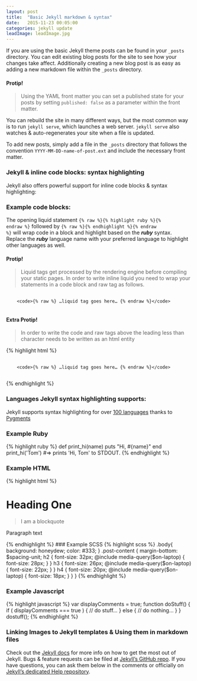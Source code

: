 ```yaml
---
layout: post
title:  "Basic Jekyll markdown & syntax"
date:   2015-11-23 00:05:00
categories: jekyll update
leadImage: leadImage.jpg
---
```

If you are using the basic Jekyll theme posts can be found in your `_posts` directory. You can edit existing blog posts for the site to see how your changes take affect. Additionally creating a new blog post is as easy as adding a new markdown file within the `_posts` directory.

#### Protip!
> Using the YAML front matter you can set a published state for your posts by setting `published: false` as a parameter within the front matter.

 You can rebuild the site in many different ways, but the most common way is to run `jekyll serve`, which launches a web server. `jekyll serve` also watches & auto-regenerates your site when a file is updated.

To add new posts, simply add a file in the `_posts` directory that follows the convention `YYYY-MM-DD-name-of-post.ext` and include the necessary front matter.

### Jekyll & inline code blocks: syntax highlighting

Jekyll also offers powerful support for inline code blocks & syntax highlighting:

### Example code blocks:
The opening liquid statement <code>{% raw %}{% highlight ruby %}{% endraw %}</code> followed by <code>{% raw %}{% endhighlight %}{% endraw %}</code> will wrap code in a block and highlight based on the ***ruby*** syntax. Replace the ***ruby*** language name with your preferred language to highlight other languages as well.

#### Protip!
> Liquid tags get processed by the rendering engine before compiling your static pages. In order to write inline liquid you need to wrap your statements in a code block and raw tag as follows.

<pre>
  <code>
    &lt;code>&#123;% raw %} …liquid tag goes here… &#123;% endraw %}&lt;/code>
  </code>
</pre>

#### Extra Protip!
> In order to write the code and raw tags above the leading less than character needs to be written as an html entity

{% highlight html %}
<pre>
  <code>
    &lt;code>&#123;% raw %} …liquid tag goes here… &#123;% endraw %}&lt;/code>
  </code>
</pre>
{% endhighlight %}

### Languages Jekyll syntax highlighting supports:
Jekyll supports syntax highlighting for over [100 languages][languages] thanks to [Pygments][pygments]

### Example Ruby
{% highlight ruby %}
def print_hi(name)
  puts "Hi, #{name}"
end
print_hi('Tom')
#=> prints 'Hi, Tom' to STDOUT.
{% endhighlight %}

### Example HTML
{% highlight html %}
<div class="post">
  <h1>Heading One</h1>
  <blockquote>I am a blockquote</blockquote>
  <p>Paragraph text</p>
</div>
{% endhighlight %}
### Example SCSS
{% highlight scss %}
  .body{
    background: honeydew;
    color: #333;
  }
  .post-content {
    margin-bottom: $spacing-unit;
  h2 {
    font-size: 32px;
    @include media-query($on-laptop) {
        font-size: 28px;
    }
  }
  h3 {
    font-size: 26px;
    @include media-query($on-laptop) {
        font-size: 22px;
    }
  }
  h4 {
    font-size: 20px;
    @include media-query($on-laptop) {
        font-size: 18px;
    }
  }
}
{% endhighlight %}

### Example Javascript
{% highlight javascript %}
var displayComments = true;
function doStuff() {
  if ( displayComments === true ) {
    // do stuff…
  } else {
    // do nothing…
  }
}
dostuff();
{% endhighlight %}

### Linking Images to Jekyll templates & Using them in markdown files


Check out the [Jekyll docs][jekyll] for more info on how to get the most out of Jekyll. Bugs & feature requests can be filed at [Jekyll’s GitHub repo][jekyll-gh]. If you have questions, you can ask them below in the comments or officially on [Jekyll’s dedicated Help repository][jekyll-help].

[languages]:   http://pygments.org/languages/
[pygments]:    http://pygments.org/
[jekyll]:      http://jekyllrb.com
[jekyll-gh]:   https://github.com/jekyll/jekyll
[jekyll-help]: https://github.com/jekyll/jekyll-help
